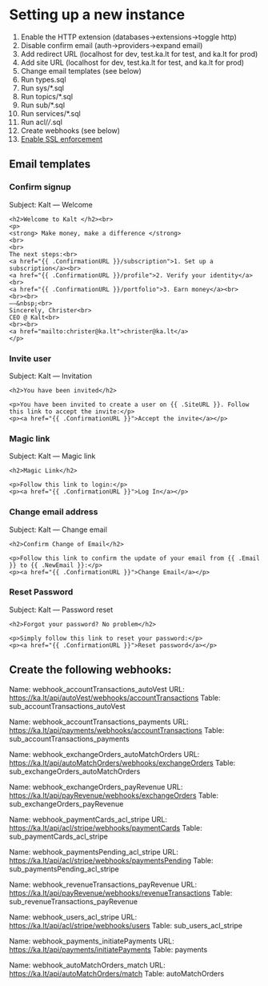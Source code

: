 # Setting up a new instance
1. Enable the HTTP extension (databases->extensions->toggle http)
2. Disable confirm email (auth->providers->expand email)
3. Add redirect URL (localhost for dev, test.ka.lt for test, and ka.lt for prod)
4. Add site URL (localhost for dev, test.ka.lt for test, and ka.lt for prod)
5. Change email templates (see below)
6. Run types.sql
7. Run sys/*.sql
8. Run topics/*.sql
9. Run sub/*.sql 
10. Run services/*.sql
11. Run acl/*/*.sql
12. Create webhooks (see below)
11. [Enable SSL enforcement](https://supabase.com/docs/guides/platform/ssl-enforcement) 

## Email templates

### Confirm signup
Subject: Kalt — Welcome

```
<h2>Welcome to Kalt </h2><br>
<p>
<strong> Make money, make a difference </strong>
<br>
<br>
The next steps:<br>
<a href="{{ .ConfirmationURL }}/subscription">1. Set up a subscription</a><br>
<a href="{{ .ConfirmationURL }}/profile">2. Verify your identity</a><br>
<a href="{{ .ConfirmationURL }}/portfolio">3. Earn money</a><br>
<br><br>
——&nbsp;<br>
Sincerely, Christer<br>
CEO @ Kalt<br>
<br><br>
<a href="mailto:christer@ka.lt">christer@ka.lt</a>
</p>
```
### Invite user
Subject: Kalt — Invitation

```
<h2>You have been invited</h2>

<p>You have been invited to create a user on {{ .SiteURL }}. Follow this link to accept the invite:</p>
<p><a href="{{ .ConfirmationURL }}">Accept the invite</a></p>

```

### Magic link 
Subject: Kalt — Magic link

```
<h2>Magic Link</h2>

<p>Follow this link to login:</p>
<p><a href="{{ .ConfirmationURL }}">Log In</a></p>
```

### Change email address
Subject: Kalt — Change email

```
<h2>Confirm Change of Email</h2>

<p>Follow this link to confirm the update of your email from {{ .Email }} to {{ .NewEmail }}:</p>
<p><a href="{{ .ConfirmationURL }}">Change Email</a></p>
```

###  Reset Password
Subject: Kalt — Password reset

```
<h2>Forgot your password? No problem</h2>

<p>Simply follow this link to reset your password:</p>
<p><a href="{{ .ConfirmationURL }}">Reset password</a></p>
```


## Create the following webhooks:

Name: webhook_accountTransactions_autoVest
URL: https://ka.lt/api/autoVest/webhooks/accountTransactions
Table: sub_accountTransactions_autoVest

Name: webhook_accountTransactions_payments
URL: https://ka.lt/api/payments/webhooks/accountTransactions
Table: sub_accountTransactions_payments

Name: webhook_exchangeOrders_autoMatchOrders
URL: https://ka.lt/api/autoMatchOrders/webhooks/exchangeOrders
Table: sub_exchangeOrders_autoMatchOrders

Name: webhook_exchangeOrders_payRevenue
URL: https://ka.lt/api/payRevenue/webhooks/exchangeOrders
Table: sub_exchangeOrders_payRevenue

Name: webhook_paymentCards_acl_stripe
URL: https://ka.lt/api/acl/stripe/webhooks/paymentCards
Table: sub_paymentCards_acl_stripe

Name: webhook_paymentsPending_acl_stripe
URL: https://ka.lt/api/acl/stripe/webhooks/paymentsPending
Table: sub_paymentsPending_acl_stripe

Name: webhook_revenueTransactions_payRevenue
URL: https://ka.lt/api/payRevenue/webhooks/revenueTransactions
Table: sub_revenueTransactions_payRevenue

Name: webhook_users_acl_stripe
URL: https://ka.lt/api/acl/stripe/webhooks/users
Table: sub_users_acl_stripe

Name: webhook_payments_initiatePayments
URL: https://ka.lt/api/payments/initiatePayments
Table: payments

Name: webhook_autoMatchOrders_match
URL: https://ka.lt/api/autoMatchOrders/match
Table: autoMatchOrders
